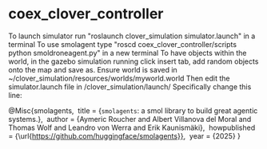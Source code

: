 # coex_clover_controller
To launch simulator run "roslaunch clover_simulation simulator.launch" in a terminal
To use smolagent type "roscd coex_clover_controller/scripts
                       python smoldroneagent.py" in a new terminal
To have objects within the world, in the gazebo simulation running click insert tab, add random 
objects onto the map and save as.  Ensure world is saved in ~/clover_simulation/resources/worlds/myworld.world
Then edit the simulator.launch file in /clover_simulation/launch/ Specifically change this line:
<arg name="world_name" value="$(find clover_simulation)/resources/worlds/my_world.world"/>

@Misc{smolagents,
 title = {`smolagents`: a smol library to build great agentic systems.},
 author = {Aymeric Roucher and Albert Villanova del Moral and Thomas Wolf and Leandro von Werra and Erik Kaunismäki},
 howpublished = {\url{https://github.com/huggingface/smolagents}},
 year = {2025}
}
